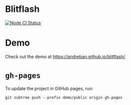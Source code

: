 Blitflash
=========

[![Node CI Status](https://github.com/andreban/bubblewrap/blitflash/Node%20CI/badge.svg)](https://github.com/GoogleChromeLabs/bubblewrap/actions?query=workflow%3A%22Node+CI%22)

# Demo

Check out the demo at https://andreban.github.io/blitflash/.

# `gh-pages`

To update the project in GitHub pages, run:

`git subtree push --prefix demo/public origin gh-pages`
